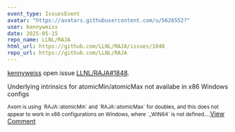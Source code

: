 ```yaml
---
event_type: IssuesEvent
avatar: "https://avatars.githubusercontent.com/u/5626552?"
user: kennyweiss
date: 2025-05-15
repo_name: LLNL/RAJA
html_url: https://github.com/LLNL/RAJA/issues/1848
repo_url: https://github.com/LLNL/RAJA
---
```


<a href='https://github.com/kennyweiss' target='_blank'>kennyweiss</a> open issue <a href='https://github.com/LLNL/RAJA/issues/1848' target='_blank'>LLNL/RAJA#1848</a>.

<p>Underlying intrinsics for atomicMin/atomicMax not availabe in x86 Windows configs</p><small>Axom is using `RAJA::atomicMin` and `RAJA::atomicMax` for doubles, and this does not appear to work in x86 configurations on Windows, where `_WIN64` is not defined....</small><a href='https://github.com/LLNL/RAJA/issues/1848' target='_blank'>View Comment</a>